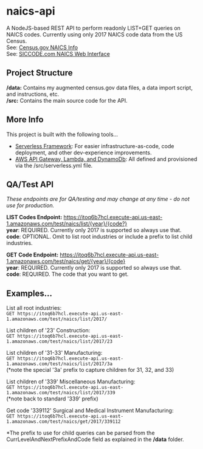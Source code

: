 # naics-api
A NodeJS-based REST API to perform readonly LIST+GET queries on NAICS codes. Currently using only 2017 NAICS code data from the US Census.\
See: [Census.gov NAICS Info](https://www.census.gov/eos/www/naics/)\
See: [SICCODE.com NAICS Web Interface](https://siccode.com/en/naicscode/list/directory)

## Project Structure
**/data:** Contains my augmented census.gov data files, a data import script, and instructions, etc.\
**/src:** Contains the main source code for the API.

## More Info
This project is built with the following tools...
* [Serverless Framework](https://Serverless.com): For easier infrastructure-as-code, code deployment, and other dev-experience improvements.
* [AWS API Gateway, Lambda, and DynamoDb](https://aws.amazon.com): All defined and provisioned via the /src/serverless.yml file.

## QA/Test API
_These endpoints are for QA/testing and may change at any time - do not use for production._

**LIST Codes Endpoint:** https://itoq6b7hcl.execute-api.us-east-1.amazonaws.com/test/naics/list/{year}/{code?} \
**year**: REQUIRED. Currently only 2017 is supported so always use that.\
**code**: OPTIONAL. Omit to list root industries or include a prefix to list child industries.

**GET Code Endpoint:** https://itoq6b7hcl.execute-api.us-east-1.amazonaws.com/test/naics/get/{year}/{code} \
**year**: REQUIRED. Currently only 2017 is supported so always use that.\
**code**: REQUIRED. The code that you want to get.

## Examples...
List all root industries:\
`GET https://itoq6b7hcl.execute-api.us-east-1.amazonaws.com/test/naics/list/2017/`

List children of '23' Construction:\
`GET https://itoq6b7hcl.execute-api.us-east-1.amazonaws.com/test/naics/list/2017/23`

List children of '31-33' Manufacturing:\
`GET https://itoq6b7hcl.execute-api.us-east-1.amazonaws.com/test/naics/list/2017/3a`\
(*note the special '3a' prefix to capture children for 31, 32, and 33)

List children of '339' Miscellaneous Manufacturing:\
`GET https://itoq6b7hcl.execute-api.us-east-1.amazonaws.com/test/naics/list/2017/339`\
(*note back to standard '339' prefix)

Get code '339112' Surgical and Medical Instrument Manufacturing:\
`GET https://itoq6b7hcl.execute-api.us-east-1.amazonaws.com/test/naics/get/2017/339112`

*The prefix to use for child queries can be parsed from the CurrLevelAndNextPrefixAndCode field as explained in the **/data** folder.
